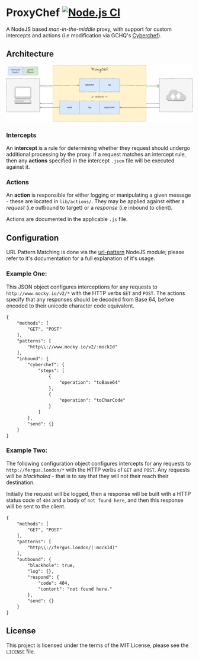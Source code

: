 # ProxyChef [![Node.js CI](https://github.com/FergusInLondon/ProxyChef/workflows/Node.js%20CI/badge.svg)](https://github.com/FergusInLondon/ProxyChef/actions?query=workflow%3A%22Node.js+CI%22)

A NodeJS based *man-in-the-middle* proxy, with support for custom intercepts and actions (i.e modification via GCHQ's [Cyberchef](https://github.com/gchq/CyberChef/wiki/Node-API)).

## Architecture

![ProxyChef](ProxyChef.png)

### Intercepts

An **intercept** is a rule for determining whether they request should undergo additional processing by the proxy. If a request matches an intercept rule, then any **actions** specified in the intercept `.json` file will be executed against it.

### Actions

An **action** is responsible for either logging or manipulating a given message - these are located in `lib/actions/`. They may be applied against either a *request* (i.e outbound to target) or a *response* (i.e inbound to client).

Actions are documented in the applicable `.js` file.

## Configuration

URL Pattern Matching is done via the [url-pattern](https://www.npmjs.com/package/url-pattern) NodeJS module; please refer to it's documentation for a full explanation of it's usage.

### Example One:

This JSON object configures interceptions for any requests to `http://www.mocky.io/v2/*` with the HTTP verbs `GET` and `POST`. The actions specify that any responses should be decoded from Base 64, before encoded to their unicode character code equivalent.

```
{
    "methods": [
        "GET", "POST"
    ],
    "patterns": [
        "http\\://www.mocky.io/v2/:mockId"
    ],
    "inbound": {
        "cyberchef": {
            "steps": [
                {
                    "operation": "toBase64"
                },
                {
                    "operation": "toCharCode"
                }
            ]
        },
        "send": {}
    }
}
```

### Example Two:

The following configuration object configures intercepts for any requests to `http://fergus.london/*` with the HTTP verbs of `GET` and `POST`. Any requests will be *blackholed* - that is to say that they will not their reach their destination.

Initially the request will be logged, then a response will be built with a HTTP status code of `404` and a body of `not found here`, and then this response will be sent to the client.

```
{
    "methods": [
        "GET", "POST"
    ],
    "patterns": [
        "http\\://fergus.london/(:mockId)"
    ],
    "outbound": {
        "blackhole": true,
        "log": {},
        "respond": {
            "code": 404,
            "content": "not found here."
        },
        "send": {}
    }
}
```

## License

This project is licensed under the terms of the MIT License, please see the `LICENSE` file.
